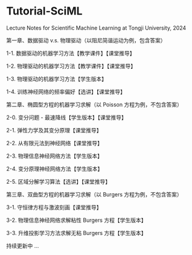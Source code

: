 # Tutorial-SciML
Lecture Notes for Scientific Machine Learning at Tongji University, 2024

第一章、数据驱动 v.s. 物理驱动（以阻尼简谐运动为例，包含答案）

1-1. 数据驱动的机器学习方法【教学课件】【课堂推导】

1-2. 物理驱动的机器学习方法【教学课件】【课堂推导】

1-3. 物理驱动的机器学习方法【学生版本】

1-4. 训练神经网络的频率偏好【选讲】【课堂推导】

第二章、椭圆型方程的机器学习求解（以 Poisson 方程为例，不包含答案）

2-0. 变分问题 - 最速降线【学生版本】【课堂推导】

2-1. 弹性力学及其变分原理【课堂推导】

2-2. 从有限元法到神经网络【课堂推导】

2-3. 物理信息神经网络方法【学生版本】

2-4. 变分原理神经网络方法【学生版本】

2-5. 区域分解学习算法【选讲】【课堂推导】

第三章、双曲型方程的机器学习求解（以 Burgers 方程为例，不包含答案）

3-1. 守恒律方程与激波刻画【课堂推导】

3-2. 物理信息神经网络求解粘性 Burgers 方程【学生版本】

3-3. 升维投影学习方法求解无粘 Burgers 方程【学生版本】

持续更新中 ...
